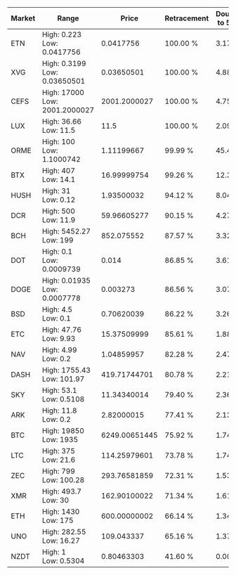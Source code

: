 | Market | Range | Price| Retracement | Doubles to 50% |
| --- | --- | --- | --- | --- |
| ETN | High: 0.223<br />Low: 0.0417756 | 0.0417756 | 100.00 % | 3.17 |
| XVG | High: 0.3199<br />Low: 0.03650501 | 0.03650501 | 100.00 % | 4.88 |
| CEFS | High: 17000<br />Low: 2001.2000027 | 2001.2000027 | 100.00 % | 4.75 |
| LUX | High: 36.66<br />Low: 11.5 | 11.5 | 100.00 % | 2.09 |
| ORME | High: 100<br />Low: 1.1000742 | 1.11199667 | 99.99 % | 45.46 |
| BTX | High: 407<br />Low: 14.1 | 16.99999754 | 99.26 % | 12.39 |
| HUSH | High: 31<br />Low: 0.12 | 1.93500032 | 94.12 % | 8.04 |
| DCR | High: 500<br />Low: 11.9 | 59.96605277 | 90.15 % | 4.27 |
| BCH | High: 5452.27<br />Low: 199 | 852.075552 | 87.57 % | 3.32 |
| DOT | High: 0.1<br />Low: 0.0009739 | 0.014 | 86.85 % | 3.61 |
| DOGE | High: 0.01935<br />Low: 0.0007778 | 0.003273 | 86.56 % | 3.07 |
| BSD | High: 4.5<br />Low: 0.1 | 0.70620039 | 86.22 % | 3.26 |
| ETC | High: 47.76<br />Low: 9.93 | 15.37509999 | 85.61 % | 1.88 |
| NAV | High: 4.99<br />Low: 0.2 | 1.04859957 | 82.28 % | 2.47 |
| DASH | High: 1755.43<br />Low: 101.97 | 419.71744701 | 80.78 % | 2.21 |
| SKY | High: 53.1<br />Low: 0.5108 | 11.34340014 | 79.40 % | 2.36 |
| ARK | High: 11.8<br />Low: 0.2 | 2.82000015 | 77.41 % | 2.13 |
| BTC | High: 19850<br />Low: 1935 | 6249.00651445 | 75.92 % | 1.74 |
| LTC | High: 375<br />Low: 21.6 | 114.25979601 | 73.78 % | 1.74 |
| ZEC | High: 799<br />Low: 100.28 | 293.76581859 | 72.31 % | 1.53 |
| XMR | High: 493.7<br />Low: 30 | 162.90100022 | 71.34 % | 1.61 |
| ETH | High: 1430<br />Low: 175 | 600.00000002 | 66.14 % | 1.34 |
| UNO | High: 282.55<br />Low: 16.27 | 109.043337 | 65.16 % | 1.37 |
| NZDT | High: 1<br />Low: 0.5304 | 0.80463303 | 41.60 % | 0.00 |

